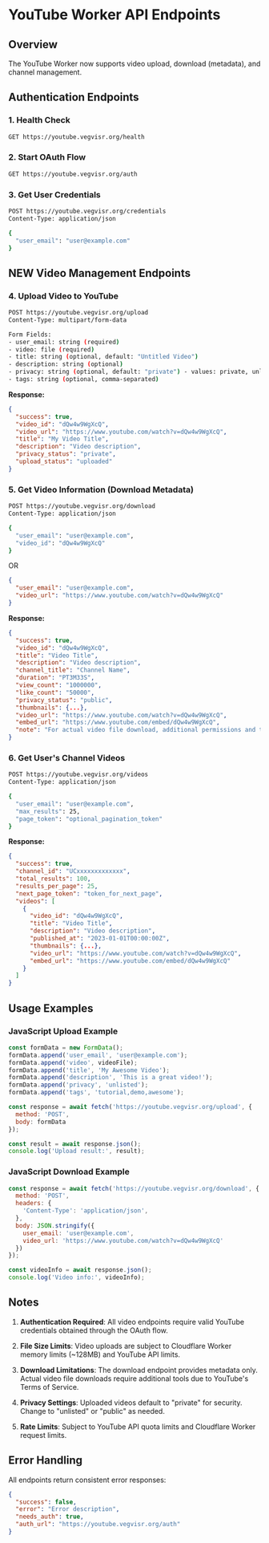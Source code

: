 # YouTube Worker API Endpoints

## Overview
The YouTube Worker now supports video upload, download (metadata), and channel management.

## Authentication Endpoints

### 1. Health Check
```bash
GET https://youtube.vegvisr.org/health
```

### 2. Start OAuth Flow
```bash
GET https://youtube.vegvisr.org/auth
```

### 3. Get User Credentials
```bash
POST https://youtube.vegvisr.org/credentials
Content-Type: application/json

{
  "user_email": "user@example.com"
}
```

## NEW Video Management Endpoints

### 4. Upload Video to YouTube
```bash
POST https://youtube.vegvisr.org/upload
Content-Type: multipart/form-data

Form Fields:
- user_email: string (required)
- video: file (required) 
- title: string (optional, default: "Untitled Video")
- description: string (optional)
- privacy: string (optional, default: "private") - values: private, unlisted, public
- tags: string (optional, comma-separated)
```

**Response:**
```json
{
  "success": true,
  "video_id": "dQw4w9WgXcQ",
  "video_url": "https://www.youtube.com/watch?v=dQw4w9WgXcQ",
  "title": "My Video Title",
  "description": "Video description",
  "privacy_status": "private",
  "upload_status": "uploaded"
}
```

### 5. Get Video Information (Download Metadata)
```bash
POST https://youtube.vegvisr.org/download
Content-Type: application/json

{
  "user_email": "user@example.com",
  "video_id": "dQw4w9WgXcQ"
}
```
OR
```json
{
  "user_email": "user@example.com", 
  "video_url": "https://www.youtube.com/watch?v=dQw4w9WgXcQ"
}
```

**Response:**
```json
{
  "success": true,
  "video_id": "dQw4w9WgXcQ",
  "title": "Video Title",
  "description": "Video description",
  "channel_title": "Channel Name",
  "duration": "PT3M33S",
  "view_count": "1000000",
  "like_count": "50000",
  "privacy_status": "public",
  "thumbnails": {...},
  "video_url": "https://www.youtube.com/watch?v=dQw4w9WgXcQ",
  "embed_url": "https://www.youtube.com/embed/dQw4w9WgXcQ",
  "note": "For actual video file download, additional permissions and third-party tools may be required due to YouTube ToS"
}
```

### 6. Get User's Channel Videos
```bash
POST https://youtube.vegvisr.org/videos
Content-Type: application/json

{
  "user_email": "user@example.com",
  "max_results": 25,
  "page_token": "optional_pagination_token"
}
```

**Response:**
```json
{
  "success": true,
  "channel_id": "UCxxxxxxxxxxxxx",
  "total_results": 100,
  "results_per_page": 25,
  "next_page_token": "token_for_next_page",
  "videos": [
    {
      "video_id": "dQw4w9WgXcQ",
      "title": "Video Title",
      "description": "Video description",
      "published_at": "2023-01-01T00:00:00Z",
      "thumbnails": {...},
      "video_url": "https://www.youtube.com/watch?v=dQw4w9WgXcQ",
      "embed_url": "https://www.youtube.com/embed/dQw4w9WgXcQ"
    }
  ]
}
```

## Usage Examples

### JavaScript Upload Example
```javascript
const formData = new FormData();
formData.append('user_email', 'user@example.com');
formData.append('video', videoFile);
formData.append('title', 'My Awesome Video');
formData.append('description', 'This is a great video!');
formData.append('privacy', 'unlisted');
formData.append('tags', 'tutorial,demo,awesome');

const response = await fetch('https://youtube.vegvisr.org/upload', {
  method: 'POST',
  body: formData
});

const result = await response.json();
console.log('Upload result:', result);
```

### JavaScript Download Example
```javascript
const response = await fetch('https://youtube.vegvisr.org/download', {
  method: 'POST',
  headers: {
    'Content-Type': 'application/json',
  },
  body: JSON.stringify({
    user_email: 'user@example.com',
    video_url: 'https://www.youtube.com/watch?v=dQw4w9WgXcQ'
  })
});

const videoInfo = await response.json();
console.log('Video info:', videoInfo);
```

## Notes

1. **Authentication Required**: All video endpoints require valid YouTube credentials obtained through the OAuth flow.

2. **File Size Limits**: Video uploads are subject to Cloudflare Worker memory limits (~128MB) and YouTube API limits.

3. **Download Limitations**: The download endpoint provides metadata only. Actual video file downloads require additional tools due to YouTube's Terms of Service.

4. **Privacy Settings**: Uploaded videos default to "private" for security. Change to "unlisted" or "public" as needed.

5. **Rate Limits**: Subject to YouTube API quota limits and Cloudflare Worker request limits.

## Error Handling

All endpoints return consistent error responses:
```json
{
  "success": false,
  "error": "Error description",
  "needs_auth": true,
  "auth_url": "https://youtube.vegvisr.org/auth"
}
```